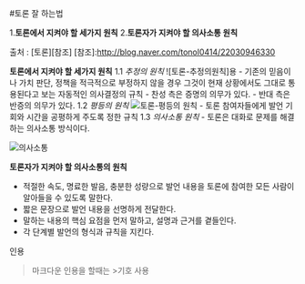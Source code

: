 #토론 잘 하는법

1.**토론에서 지켜야 할 세가지 원칙**
2.**토론자가 지켜야 할 의사소통 원칙**

출처 : 
[토론][참조]
[참조]:http://blog.naver.com/tonol0414/22030946330

**토론에서 지켜야 할 세가지 원칙**
1.1 *추정의 원칙*
![토론-추정의원칙]용
    - 기존의 믿음이나 가치 판단, 정책을 적극적으로 부정하지 않을 경우
      그것이 현재 상황에서도 그대로 통용된다고 보는 자동적인 의사결정의 규칙
    - 찬성 측은 증명의 의무가 있다.
    - 반대 측은 반증의 의무가 있다.
1.2 *평등의 원칙*
![토론-평등의 원칙](http://blog.joins.com/usr/h/ig/higgink/0910/4acba10123081.png)
    - 토론 참여자들에게 발언 기회와 시간을 공평하게 주도록 정한 규칙
1.3 *의사소통 원칙*
    - 토론은 대화로 문제를 해결하는 의사소통 방식이다.

![의사소통](http://sgsg.hankyung.com/pdsdata/sgsg.hankyung.com/images/photo/old_image/21611/2013081906313623.jpg)

**토론자가 지켜야 할 의사소통의 원칙**
- 적절한 속도, 명료한 발음, 충분한 성량으로 발언 내용을 토론에 참여한 모든 사람이 알아들을 수 있도록 말한다.
- 짧은 문장으로 발언 내용을 선명하게 전달한다.
- 말하는 내용의 핵심 요점을 먼저 말하고, 설명과 근거를 곁들인다.
- 각 단계별 발언의 형식과 규칙을 지킨다.

인용
> 마크다운 인용을 할때는 >기호 사용


